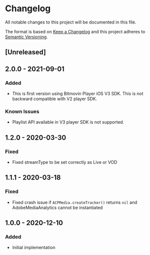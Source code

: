 # Changelog
All notable changes to this project will be documented in this file.

The format is based on [Keep a Changelog](http://keepachangelog.com/)
and this project adheres to [Semantic Versioning](http://semver.org/).

## [Unreleased]

## 2.0.0 - 2021-09-01
### Added
- This is first version using Bitmovin Player iOS V3 SDK. This is not backward compatible with V2 player SDK.

### Known Issues
- Playlist API available in V3 player SDK is not supported.

## 1.2.0 - 2020-03-30
### Fixed
- Fixed streamType to be set correctly as Live or VOD

## 1.1.1 - 2020-03-18
### Fixed
- Fixed crash issue if `ACPMedia.createTracker()` returns `nil` and AdobeMediaAnalytics cannot be instantiated

## 1.0.0 - 2020-12-10
### Added
- Initial implementation
